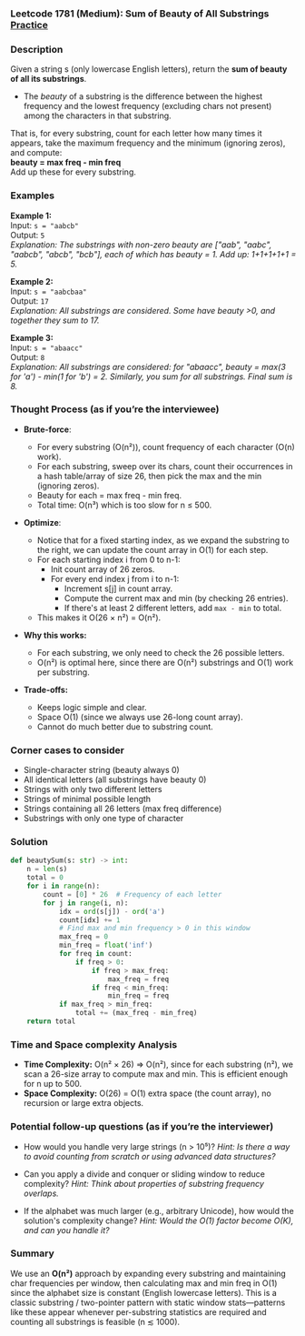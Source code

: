 ### Leetcode 1781 (Medium): Sum of Beauty of All Substrings [Practice](https://leetcode.com/problems/sum-of-beauty-of-all-substrings)

### Description  
Given a string s (only lowercase English letters), return the **sum of beauty of all its substrings**.  
- The *beauty* of a substring is the difference between the highest frequency and the lowest frequency (excluding chars not present) among the characters in that substring.

That is, for every substring, count for each letter how many times it appears, take the maximum frequency and the minimum (ignoring zeros), and compute:  
**beauty = max freq - min freq**  
Add up these for every substring.

### Examples  

**Example 1:**  
Input: `s = "aabcb"`  
Output: `5`  
*Explanation: The substrings with non-zero beauty are ["aab", "aabc", "aabcb", "abcb", "bcb"], each of which has beauty = 1. Add up: 1+1+1+1+1 = 5.*

**Example 2:**  
Input: `s = "aabcbaa"`  
Output: `17`  
*Explanation: All substrings are considered. Some have beauty >0, and together they sum to 17.*

**Example 3:**  
Input: `s = "abaacc"`  
Output: `8`  
*Explanation: All substrings are considered: for "abaacc", beauty = max(3 for 'a') - min(1 for 'b') = 2. Similarly, you sum for all substrings. Final sum is 8.*

### Thought Process (as if you’re the interviewee)  
- **Brute-force**:  
  - For every substring (O(n²)), count frequency of each character (O(n) work).
  - For each substring, sweep over its chars, count their occurrences in a hash table/array of size 26, then pick the max and the min (ignoring zeros).
  - Beauty for each = max freq - min freq.
  - Total time: O(n³) which is too slow for n ≤ 500.

- **Optimize**:  
  - Notice that for a fixed starting index, as we expand the substring to the right, we can update the count array in O(1) for each step.
  - For each starting index i from 0 to n-1:
    - Init count array of 26 zeros.
    - For every end index j from i to n-1:
      - Increment s[j] in count array.
      - Compute the current max and min (by checking 26 entries).
      - If there's at least 2 different letters, add `max - min` to total.
  - This makes it O(26 × n²) = O(n²).

- **Why this works:**  
  - For each substring, we only need to check the 26 possible letters.
  - O(n²) is optimal here, since there are O(n²) substrings and O(1) work per substring.

- **Trade-offs:**  
  - Keeps logic simple and clear.
  - Space O(1) (since we always use 26-long count array).
  - Cannot do much better due to substring count.

### Corner cases to consider  
- Single-character string (beauty always 0)
- All identical letters (all substrings have beauty 0)
- Strings with only two different letters
- Strings of minimal possible length
- Strings containing all 26 letters (max freq difference)
- Substrings with only one type of character

### Solution

```python
def beautySum(s: str) -> int:
    n = len(s)
    total = 0
    for i in range(n):
        count = [0] * 26  # Frequency of each letter
        for j in range(i, n):
            idx = ord(s[j]) - ord('a')
            count[idx] += 1
            # Find max and min frequency > 0 in this window
            max_freq = 0
            min_freq = float('inf')
            for freq in count:
                if freq > 0:
                    if freq > max_freq:
                        max_freq = freq
                    if freq < min_freq:
                        min_freq = freq
            if max_freq > min_freq:
                total += (max_freq - min_freq)
    return total
```

### Time and Space complexity Analysis  

- **Time Complexity:** O(n² × 26) ⇒ O(n²), since for each substring (n²), we scan a 26-size array to compute max and min. This is efficient enough for n up to 500.
- **Space Complexity:** O(26) = O(1) extra space (the count array), no recursion or large extra objects.

### Potential follow-up questions (as if you’re the interviewer)  

- How would you handle very large strings (n > 10⁵)?
  *Hint: Is there a way to avoid counting from scratch or using advanced data structures?*

- Can you apply a divide and conquer or sliding window to reduce complexity?
  *Hint: Think about properties of substring frequency overlaps.*

- If the alphabet was much larger (e.g., arbitrary Unicode), how would the solution's complexity change?
  *Hint: Would the O(1) factor become O(K), and can you handle it?*

### Summary
We use an **O(n²)** approach by expanding every substring and maintaining char frequencies per window, then calculating max and min freq in O(1) since the alphabet size is constant (English lowercase letters). This is a classic substring / two-pointer pattern with static window stats—patterns like these appear whenever per-substring statistics are required and counting all substrings is feasible (n ≲ 1000).